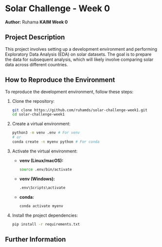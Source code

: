 # Solar Challenge - Week 0

**Author:** Ruhama 
**KAIM Week 0**

## Project Description

This project involves setting up a development environment and performing Exploratory Data Analysis (EDA) on solar datasets. The goal is to prepare the data for subsequent analysis, which will likely involve comparing solar data across different countries.

## How to Reproduce the Environment

To reproduce the development environment, follow these steps:

1.  Clone the repository:

    ```bash
    git clone https://github.com/ruhamds/solar-challenge-week1.git
    cd solar-challenge-week1
    ```
2.  Create a virtual environment:

    ```bash
    python3 -m venv .env # For venv
    # or
    conda create -n myenv python # For conda
    ```
3.  Activate the virtual environment:

    * **venv (Linux/macOS):**

        ```bash
        source .env/bin/activate
        ```

    * **venv (Windows):**

        ```bash
        .env\Scripts\activate
        ```

    * **conda:**

        ```bash
        conda activate myenv
        ```
4.  Install the project dependencies:

    ```bash
    pip install -r requirements.txt
    ```

##  Further Information


